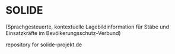 # SOLIDE 
(Sprachgesteuerte, kontextuelle Lagebildinformation für Stäbe und Einsatzkräfte im Bevölkerungsschutz-Verbund)

repository for solide-projekt.de

